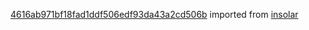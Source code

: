 [4616ab971bf18fad1ddf506edf93da43a2cd506b](https://github.com/insolar/insolar/commit/4616ab971bf18fad1ddf506edf93da43a2cd506b) imported from [insolar](https://github.com/insolar/insolar)
